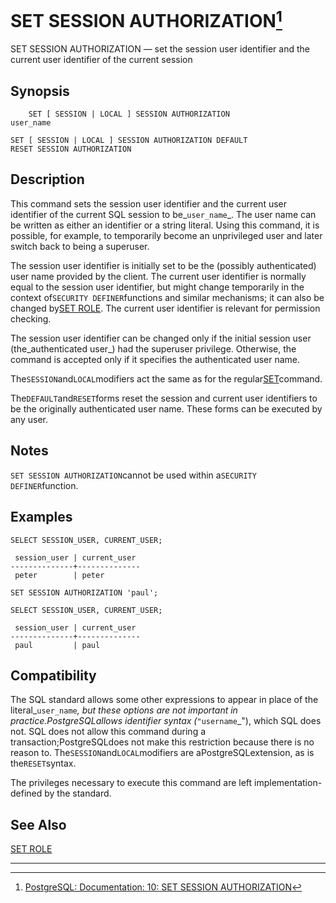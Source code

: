 # SET SESSION AUTHORIZATION[^1]

SET SESSION AUTHORIZATION — set the session user identifier and the current user identifier of the current session

## Synopsis

```
    SET [ SESSION | LOCAL ] SESSION AUTHORIZATION 
user_name

SET [ SESSION | LOCAL ] SESSION AUTHORIZATION DEFAULT
RESET SESSION AUTHORIZATION
```

## Description

This command sets the session user identifier and the current user identifier of the current SQL session to be_`user_name`_. The user name can be written as either an identifier or a string literal. Using this command, it is possible, for example, to temporarily become an unprivileged user and later switch back to being a superuser.

The session user identifier is initially set to be the \(possibly authenticated\) user name provided by the client. The current user identifier is normally equal to the session user identifier, but might change temporarily in the context of`SECURITY DEFINER`functions and similar mechanisms; it can also be changed by[SET ROLE](https://www.postgresql.org/docs/10/static/sql-set-role.html). The current user identifier is relevant for permission checking.

The session user identifier can be changed only if the initial session user \(the_authenticated user_\) had the superuser privilege. Otherwise, the command is accepted only if it specifies the authenticated user name.

The`SESSION`and`LOCAL`modifiers act the same as for the regular[SET](https://www.postgresql.org/docs/10/static/sql-set.html)command.

The`DEFAULT`and`RESET`forms reset the session and current user identifiers to be the originally authenticated user name. These forms can be executed by any user.

## Notes

`SET SESSION AUTHORIZATION`cannot be used within a`SECURITY DEFINER`function.

## Examples

```
SELECT SESSION_USER, CURRENT_USER;

 session_user | current_user 
--------------+--------------
 peter        | peter

SET SESSION AUTHORIZATION 'paul';

SELECT SESSION_USER, CURRENT_USER;

 session_user | current_user 
--------------+--------------
 paul         | paul
```

## Compatibility

The SQL standard allows some other expressions to appear in place of the literal_`user_name`_, but these options are not important in practice.PostgreSQLallows identifier syntax \(`"`_`username`_"\), which SQL does not. SQL does not allow this command during a transaction;PostgreSQLdoes not make this restriction because there is no reason to. The`SESSION`and`LOCAL`modifiers are aPostgreSQLextension, as is the`RESET`syntax.

The privileges necessary to execute this command are left implementation-defined by the standard.

## See Also

[SET ROLE](https://www.postgresql.org/docs/10/static/sql-set-role.html)

---



[^1]:  [PostgreSQL: Documentation: 10: SET SESSION AUTHORIZATION](https://www.postgresql.org/docs/10/static/sql-set-session-authorization.html)


